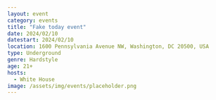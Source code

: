 ```yaml
---
layout: event
category: events
title: "Fake today event"
date: 2024/02/10
datestart: 2024/02/10
location: 1600 Pennsylvania Avenue NW, Washington, DC 20500, USA
type: Underground
genre: Hardstyle
age: 21+
hosts:
  - White House
image: /assets/img/events/placeholder.png
---
```

